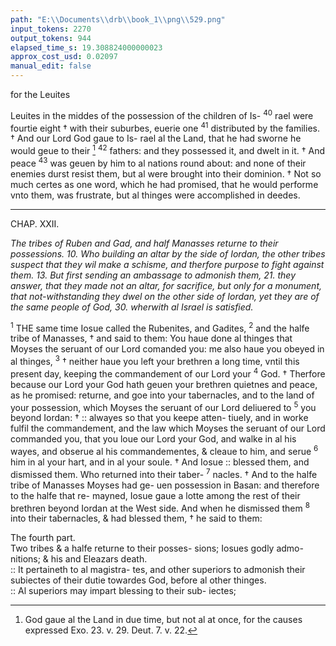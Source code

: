 ```yaml
---
path: "E:\\Documents\\drb\\book_1\\png\\529.png"
input_tokens: 2270
output_tokens: 944
elapsed_time_s: 19.308824000000023
approx_cost_usd: 0.02097
manual_edit: false
---
```

for the Leuites

Leuites in the middes of the possession of the children of Is- <sup>40</sup> rael were fourtie eight † with their suburbes, euerie one <sup>41</sup> distributed by the families. † And our Lord God gaue to Is- rael al the Land, that he had sworne he would geue to their [^1] <sup>42</sup> fathers: and they possessed it, and dwelt in it. † And peace <sup>43</sup> was geuen by him to al nations round about: and none of their enemies durst resist them, but al were brought into their dominion. † Not so much certes as one word, which he had promised, that he would performe vnto them, was frustrate, but al thinges were accomplished in deedes.

<hr>

CHAP. XXII.

*The tribes of Ruben and Gad, and half Manasses returne to their possessions. 10. Who building an altar by the side of Iordan, the other tribes suspect that they wil make a schisme, and therfore purpose to fight against them. 13. But first sending an ambassage to admonish them, 21. they answer, that they made not an altar, for sacrifice, but only for a monument, that not-withstanding they dwel on the other side of Iordan, yet they are of the same people of God, 30. wherwith al Israel is satisfied.*

<sup>1</sup> THE same time Iosue called the Rubenites, and Gadites, <sup>2</sup> and the halfe tribe of Manasses, † and said to them: You haue done al thinges that Moyses the seruant of our Lord comanded you: me also haue you obeyed in al thinges, <sup>3</sup> † neither haue you left your brethren a long time, vntil this present day, keeping the commandement of our Lord your <sup>4</sup> God. † Therfore because our Lord your God hath geuen your brethren quietnes and peace, as he promised: returne, and goe into your tabernacles, and to the land of your possession, which Moyses the seruant of our Lord deliuered to <sup>5</sup> you beyond Iordan: † :: alwayes so that you keepe atten- tiuely, and in worke fulfil the commandement, and the law which Moyses the seruant of our Lord commanded you, that you loue our Lord your God, and walke in al his wayes, and obserue al his commandementes, & cleaue to him, and serue <sup>6</sup> him in al your hart, and in al your soule. † And Iosue :: blessed them, and dismissed them. Who returned into their taber- <sup>7</sup> nacles. † And to the halfe tribe of Manasses Moyses had ge- uen possession in Basan: and therefore to the halfe that re- mayned, Iosue gaue a lotte among the rest of their brethren beyond Iordan at the West side. And when he dismissed them <sup>8</sup> into their tabernacles, & had blessed them, † he said to them:

[^1]: God gaue al the Land in due time, but not al at once, for the causes expressed Exo. 23. v. 29. Deut. 7. v. 22.

<aside>The fourth part.</aside>

<aside>Two tribes & a halfe returne to their posses- sions; Iosues godly admo- nitions; & his and Eleazars death.</aside>

<aside>:: It pertaineth to al magistra- tes, and other superiors to admonish their subiectes of their dutie towardes God, before al other thinges.</aside>

<aside>:: Al superiors may impart blessing to their sub- iectes;</aside>